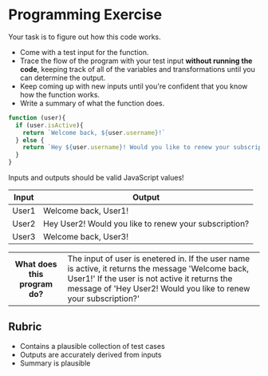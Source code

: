 # Programming Exercise

Your task is to figure out how this code works.

* Come with a test input for the function.
* Trace the flow of the program with your test input **without running the code**, keeping track of all of the variables and transformations until you can determine the output.
* Keep coming up with new inputs until you're confident that you know how the function works.
* Write a summary of what the function does.

```js
function (user){
  if (user.isActive){
    return `Welcome back, ${user.username}!`
  } else {
    return `Hey ${user.username}! Would you like to renew your subscription?`
  }
}
```

Inputs and outputs should be valid JavaScript values!

| Input | Output                                                |
| ----- | ------                                                |
| User1 | Welcome back, User1!                                  | 
| User2 | Hey User2! Would you like to renew your subscription? | 
| User3 | Welcome back, User3!                                  | 

<table>
  <tr>
    <th>What does this program do?</th>
    <td>The input of user is enetered in. If the user name is active, it returns the message 'Welcome back, User1!' If the user is not active it returns the message of 'Hey User2! Would you like to renew your subscription?'</td>
  </tr>
</table>

## Rubric

* Contains a plausible collection of test cases
* Outputs are accurately derived from inputs
* Summary is plausible
